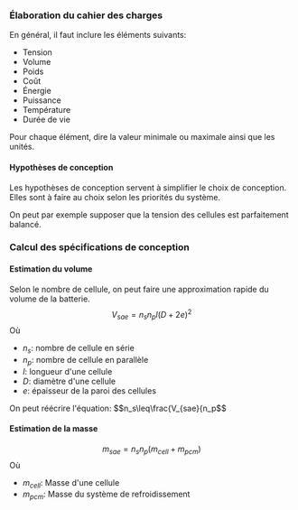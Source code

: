 ### Élaboration du cahier des charges
En général, il faut inclure les éléments suivants:
- Tension
- Volume
- Poids
- Coût
- Énergie
- Puissance
- Température
- Durée de vie

Pour chaque élément, dire la valeur minimale ou maximale ainsi que les unités. 

#### Hypothèses de conception
Les hypothèses de conception servent à simplifier le choix de conception. Elles sont à faire au choix selon les priorités du système. 

On peut par exemple supposer que la tension des cellules est parfaitement balancé.

### Calcul des spécifications de conception
#### Estimation du volume
Selon le nombre de cellule, on peut faire une approximation rapide du volume de la batterie.
$$V_{sae}=n_sn_pl(D+2e)^2$$
Où
- $n_s$: nombre de cellule en série
- $n_p$: nombre de cellule en parallèle
- $l$: longueur d'une cellule
- $D$: diamètre d'une cellule
- $e$: épaisseur de la paroi des cellules

On peut réécrire l'équation:
$$n_s\leq\frac{V_{sae}{n_p$$
#### Estimation de la masse
$$m_{sae}=n_sn_p(m_{cell}+m_{pcm})$$
Où
- $m_{cell}$: Masse d'une cellule
- $m_{pcm}$: Masse du système de refroidissement